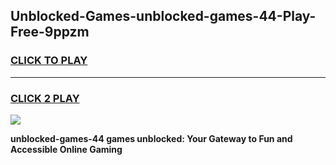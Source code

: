 
## Unblocked-Games-unblocked-games-44-Play-Free-9ppzm
<h3>
<a href="https://premium76.site?title=unblocked-games-44&ref=18A">CLICK TO PLAY</a></h3>
<hr>

<h3>
<a href="https://premium76.site?title=unblocked-games-44&ref=18A">CLICK 2 PLAY</a>
  
</h3>

<a href="https://premium76.site?title=unblocked-games-44&ref=18A"><img src="https://clearcache.store/games.png"></a>


**unblocked-games-44 games unblocked: Your Gateway to Fun and Accessible Online Gaming**
